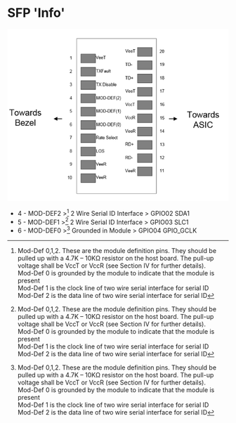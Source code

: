 # SFP 'Info'

![SFP Pinout](SFP_20_Pins.png)


* 4 - MOD-DEF2 >[^3] 2 Wire Serial ID Interface > GPIO02 SDA1
* 5 - MOD-DEF1 >[^3] 2 Wire Serial ID Interface > GPIO03 SLC1
* 6 - MOD-DEF0 >[^3] Grounded in Module > GPIO04 GPIO_GCLK

[^3]: Mod-Def 0,1,2. These are the module definition pins. They should be pulled up with a
4.7K – 10KΩ resistor on the host board. The pull-up voltage shall be VccT or VccR (see
Section IV for further details).  
Mod-Def 0 is grounded by the module to indicate that the module is present  
Mod-Def 1 is the clock line of two wire serial interface for serial ID  
Mod-Def 2 is the data line of two wire serial interface for serial ID  